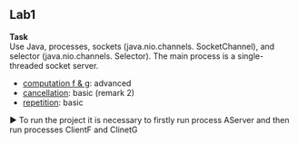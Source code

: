 
## Lab1

<b>Task</b> </br>
Use Java, processes, sockets (java.nio.channels. SocketChannel), and selector (java.nio.channels. Selector). The main process is a single-threaded
socket server.

- <u>computation f & g</u>: advanced
- <u>cancellation</u>: basic (remark 2)
- <u>repetition</u>: basic

▶️ To run the project it is necessary to firstly run process AServer and then run processes ClientF and ClinetG

